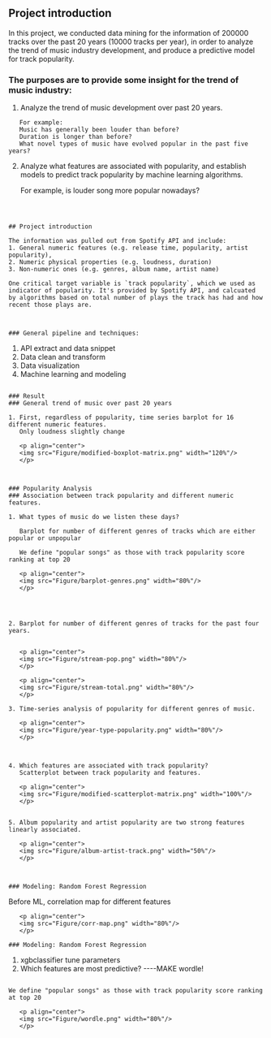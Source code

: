 
## Project introduction

In this project, we conducted data mining for the information of 200000 tracks over the past 20 years (10000 tracks per year), in order to analyze the trend of music industry development, and produce a predictive model for track popularity. 

### The purposes are to provide some insight for the trend of music industry:

1. Analyze the trend of music development over past 20 years. 
```
   For example:
   Music has generally been louder than before? 
   Duration is longer than before? 
   What novel types of music have evolved popular in the past five years?
```   
2. Analyze what features are associated with popularity, and establish models to predict track popularity by machine learning algorithms.

   For example, is louder song more popular nowadays?
```



## Project introduction

The information was pulled out from Spotify API and include: 
1. General numeric features (e.g. release time, popularity, artist popularity), 
2. Numeric physical properties (e.g. loudness, duration) 
3. Non-numeric ones (e.g. genres, album name, artist name)

One critical target variable is `track popularity`, which we used as indicator of popularity. It's provided by Spotify API, and calcuated by algorithms based on total number of plays the track has had and how recent those plays are.



### General pipeline and techniques:
```   
1. API extract and data snippet
2. Data clean and transform
3. Data visualization
4. Machine learning and modeling
```

### Result
### General trend of music over past 20 years

1. First, regardless of popularity, time series barplot for 16 different numeric features.
   Only loudness slightly change
   
   <p align="center">
   <img src="Figure/modified-boxplot-matrix.png" width="120%"/>
   </p>



### Popularity Analysis
### Association between track popularity and different numeric features.

1. What types of music do we listen these days?
   
   Barplot for number of different genres of tracks which are either popular or unpopular
   
   We define "popular songs" as those with track popularity score ranking at top 20 
 
   <p align="center">
   <img src="Figure/barplot-genres.png" width="80%"/>
   </p>
 
 


2. Barplot for number of different genres of tracks for the past four years. 

   
   <p align="center">
   <img src="Figure/stream-pop.png" width="80%"/>
   </p>

   <p align="center">
   <img src="Figure/stream-total.png" width="80%"/>
   </p>

3. Time-series analysis of popularity for different genres of music.

   <p align="center">
   <img src="Figure/year-type-popularity.png" width="80%"/>
   </p>



4. Which features are associated with track popularity? 
   Scatterplot between track popularity and features.
 
   <p align="center">
   <img src="Figure/modified-scatterplot-matrix.png" width="100%"/>
   </p>


5. Album popularity and artist popularity are two strong features linearly associated.
 
   <p align="center">
   <img src="Figure/album-artist-track.png" width="50%"/>
   </p>



### Modeling: Random Forest Regression
```
Before ML, correlation map for different features
```
   <p align="center">
   <img src="Figure/corr-map.png" width="80%"/>
   </p>

### Modeling: Random Forest Regression
```
1. xgbclassifier tune parameters
2. Which features are most predictive?
----MAKE wordle!
```

We define "popular songs" as those with track popularity score ranking at top 20 
 
   <p align="center">
   <img src="Figure/wordle.png" width="80%"/>
   </p>
 

